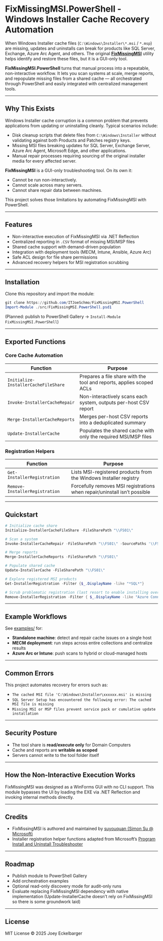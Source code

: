 # FixMissingMSI.PowerShell - Windows Installer Cache Recovery Automation

When Windows Installer cache files (`C:\Windows\Installer\*.msi` / `*.msp`) are missing, updates and uninstalls can break for products like SQL Server, Exchange, Azure Arc Agent, and others. The original [**FixMissingMSI**](https://github.com/suyouquan/SQLSetupTools) utility helps identify and restore these files, but it is a GUI-only tool.

**FixMissingMSI.PowerShell** turns that manual process into a repeatable, non-interactive workflow. It lets you scan systems at scale, merge reports, and repopulate missing files from a shared cache — all orchestrated through PowerShell and easily integrated with centralized management tools.

---

## Why This Exists

Windows Installer cache corruption is a common problem that prevents applications from updating or uninstalling cleanly. Typical scenarios include:

- Disk cleanup scripts that delete files from `C:\Windows\Installer` without validating against both Products and Patches registry keys.
- Missing MSI files breaking updates for SQL Server, Exchange Server, Azure Arc Agent, Microsoft Edge, and other applications.
- Manual repair processes requiring sourcing of the original installer media for every affected server.

**FixMissingMSI** is a GUI-only troubleshooting tool. On its own it:
- Cannot be run non-interactively.
- Cannot scale across many servers.
- Cannot share repair data between machines.

This project solves those limitations by automating FixMissingMSI with PowerShell.

---

## Features

- Non-interactive execution of FixMissingMSI via .NET Reflection
- Centralized reporting in `.CSV` format of missing MSI/MSP files
- Shared cache support with demand-driven population
- Integration with deployment tools (MECM, Intune, Ansible, Azure Arc)
- Safe ACL design for file share permissions
- Advanced recovery helpers for MSI registration scrubbing

---

## Installation

Clone this repository and import the module:

```powershell
git clone https://github.com/ITJoeSchmo/FixMissingMSI.PowerShell
Import-Module ./src/FixMissingMSI.PowerShell.psd1
````

(Planned: publish to PowerShell Gallery -> `Install-Module FixMissingMSI.PowerShell`)

---

## Exported Functions

### Core Cache Automation

| Function                             | Purpose                                                              |
| ------------------------------------ | -------------------------------------------------------------------- |
| `Initialize-InstallerCacheFileShare` | Prepares a file share with the tool and reports, applies scoped ACLs |
| `Invoke-InstallerCacheRepair`        | Non-interactively scans each system, outputs per-host CSV report     |
| `Merge-InstallerCacheReports`        | Merges per-host CSV reports into a deduplicated summary              |
| `Update-InstallerCache`              | Populates the shared cache with only the required MSI/MSP files      |

### Registration Helpers

| Function                       | Purpose                                                                   |
| ------------------------------ | ------------------------------------------------------------------------- |
| `Get-InstallerRegistration`    | Lists MSI-registered products from the Windows Installer registry         |
| `Remove-InstallerRegistration` | Forcefully removes MSI registrations when repair/uninstall isn’t possible |

---

## Quickstart

```powershell
# Initialize cache share
Initialize-InstallerCacheFileShare -FileSharePath "\\FS01\"

# Scan a system
Invoke-InstallerCacheRepair -FileSharePath "\\FS01\" -SourcePaths '\\FS01\SQL Server 2019\setup\'

# Merge reports
Merge-InstallerCacheReports -FileSharePath "\\FS01\"

# Populate shared cache
Update-InstallerCache -FileSharePath "\\FS01\"

# Explore registered MSI products
Get-InstallerRegistration -Filter {$_.DisplayName -like "*SQL*"}

# Scrub problematic registration (last resort to enable installing over the bad installation)
Remove-InstallerRegistration -Filter { $_.DisplayName -like "Azure Connected Machine Agent*" -and $_.DisplayVersion -eq "1.56.03167" }
```

---

## Example Workflows

See [examples/](examples/) for:

* **Standalone machine**: detect and repair cache issues on a single host
* **MECM deployment**: run steps across entire collections and centralize results
* **Azure Arc or Intune**: push scans to hybrid or cloud-managed hosts

---

## Common Errors

This project automates recovery for errors such as:

* `The cached MSI file 'C:\Windows\Installer\xxxxxx.msi' is missing`
* `SQL Server Setup has encountered the following error: The cached MSI file is missing`
* `Missing MSI or MSP files prevent service pack or cumulative update installation`

---

## Security Posture

* The tool share is **read/execute only** for Domain Computers
* Cache and reports are **writable as scoped**
* Servers cannot write to the tool folder itself

---

## How the Non-Interactive Execution Works

FixMissingMSI was designed as a WinForms GUI with no CLI support.
This module bypasses the UI by loading the EXE via .NET Reflection and invoking internal methods directly.

---

## Credits

* FixMissingMSI is authored and maintained by [suyouquan (Simon Su @ Microsoft)](https://github.com/suyouquan/SQLSetupTools)
* Installer registration helper functions adapted from Microsoft’s [Program Install and Uninstall Troubleshooter](https://support.microsoft.com/en-us/topic/fix-problems-that-block-programs-from-being-installed-or-removed-cca7d1b6-65a9-3d98-426b-e9f927e1eb4d)

---

## Roadmap

* Publish module to PowerShell Gallery
* Add orchestration examples
* Optional read-only discovery mode for audit-only runs
* Evaluate replacing FixMissingMSI dependency with native implementation (Update-InstallerCache doesn't rely on FixMissingMSI so there is some groundwork laid)

---

## License

MIT License © 2025 Joey Eckelbarger

```

